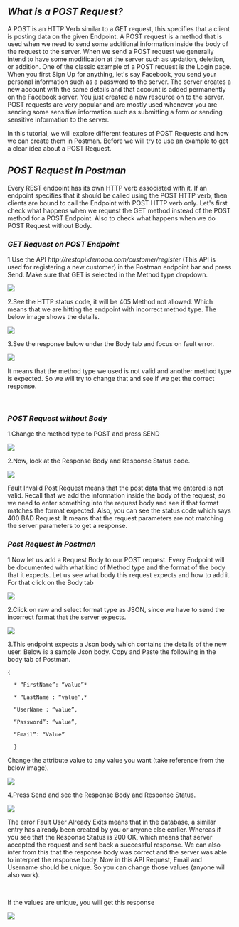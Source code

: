 <em><h2>What is a POST Request?</h2></em>
<p>A POST is an HTTP Verb similar to a GET request, this specifies that a client is posting data on the given Endpoint. A POST request is a method that is used when we need to send some additional information inside the body of the request to the server. When we send a POST request we generally intend to have some modification at the server such as updation, deletion, or addition. One of the classic example of a POST request is the Login page. When you first Sign Up for anything, let's say Facebook, you send your personal information such as a password to the server. The server creates a new account with the same details and that account is added permanently on the Facebook server. You just created a new resource on to the server. POST requests are very popular and are mostly used whenever you are sending some sensitive information such as submitting a form or sending sensitive information to the server.</p>
<p>In this tutorial, we will explore different features of POST Requests and how we can create them in Postman. Before we will try to use an example to get a clear idea about a POST Request.</p>

<em><h2>POST Request in Postman</h2> </em>
<p>Every REST endpoint has its own HTTP verb associated with it. If an endpoint specifies that it should be called using the POST HTTP verb, then clients are bound to call the Endpoint with POST HTTP verb only. Let's first check what happens when we request the GET method instead of the POST method for a POST Endpoint. Also to check what happens when we do POST Request without Body.</p>

<em><h3>GET Request on POST Endpoint</h3></em>
<p>1.Use the API <em>http://restapi.demoqa.com/customer/register</em> (This API is used for registering a new customer) in the Postman endpoint bar and press Send. Make sure that GET is selected in the Method type dropdown.</p>
<img src="https://www.toolsqa.com/gallery/Postman/1.POST%20Request%20in%20Postman.png">
<p>2.See the HTTP status code, it will be 405 Method not allowed. Which means that we are hitting the endpoint with incorrect method type. The below image shows the details.</p>
<img src="https://www.toolsqa.com/gallery/Postman/2.IncorrectMethodTypeStatusCode.png">
<p>3.See the response below under the Body tab and focus on fault error.</p>
<img src="https://www.toolsqa.com/gallery/Postman/3.Customer_API_Example_Response.png">
<p>It means that the method type we used is not valid and another method type is expected. So we will try to change that and see if we get the correct response.</p>
<br>
<h3><em>POST Request without Body</em></h3>
<p>1.Change the method type to POST and press SEND</p>
<img src="https://www.toolsqa.com/gallery/Postman/4.Customer_API_Example_Change_Method_Type.png">
<p>2.Now, look at the Response Body and Response Status code.</p>
<img src="https://www.toolsqa.com/gallery/Postman/5.Customer_API_Example_POST_Response.png">
<p>Fault Invalid Post Request means that the post data that we entered is not valid. Recall that we add the information inside the body of the request, so we need to enter something into the request body and see if that format matches the format expected. Also, you can see the status code which says 400 BAD Request. It means that the request parameters are not matching the server parameters to get a response.</p>
<h3><em>Post Request in Postman</em></h3>
<p>1.Now let us add a Request Body to our POST request. Every Endpoint will be documented with what kind of Method type and the format of the body that it expects. Let us see what body this request expects and how to add it. For that click on the Body tab</p>
<img src="https://www.toolsqa.com/gallery/Postman/6.Customer_API_Example_Body.png">
<p>2.Click on raw and select format type as JSON, since we have to send the incorrect format that the server expects.</p>
<img src="https://www.toolsqa.com/gallery/Postman/7.Raw_Json_Select.png">
<p>3.This endpoint expects a Json body which contains the details of the new user. Below is a sample Json body. Copy and Paste the following in the body tab of Postman.</p>

    {

      * “FirstName”: “value”*
      
      * “LastName : “value”,*
      
      “UserName : “value”,
      
      “Password”: “value”,
      
      “Email”: “Value”
      
      }

<p>Change the attribute value to any value you want (take reference from the below image).</p>
<img src="https://www.toolsqa.com/gallery/Postman/8.Customer_API_Example_JSON_String.png">
<p>4.Press Send and see the Response Body and Response Status.</p>
<img src="https://www.toolsqa.com/gallery/Postman/9.Customer_API_Example_User_Already_Exist.png">
<p>The error Fault User Already Exits means that in the database, a similar entry has already been created by you or anyone else earlier. Whereas if you see that the Response Status is 200 OK, which means that server accepted the request and sent back a successful response. We can also infer from this that the response body was correct and the server was able to interpret the response body. Now in this API Request, Email and Username should be unique. So you can change those values (anyone will also work).</p>
<br>
<p>If the values are unique, you will get this response</p>
<img src="https://www.toolsqa.com/gallery/Postman/10.Customer_API_Example_Success.png">
